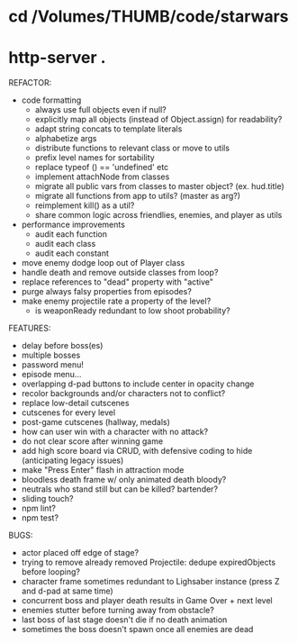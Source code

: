 # cd /Volumes/THUMB/code/starwars
# http-server .

REFACTOR:
* code formatting
  * always use full objects even if null?
  * explicitly map all objects (instead of Object.assign) for readability?
  * adapt string concats to template literals
  * alphabetize args
  * distribute functions to relevant class or move to utils
  * prefix level names for sortability
  * replace typeof () == 'undefined' etc
  * implement attachNode from classes
  * migrate all public vars from classes to master object? (ex. hud.title)
  * migrate all functions from app to utils? (master as arg?)
  * reimplement kill() as a util?
  * share common logic across friendlies, enemies, and player as utils
* performance improvements
  * audit each function
  * audit each class
  * audit each constant
* move enemy dodge loop out of Player class
* handle death and remove outside classes from loop?
* replace references to "dead" property with "active"
* purge always falsy properties from episodes?
* make enemy projectile rate a property of the level?
  * is weaponReady redundant to low shoot probability?

FEATURES:
* delay before boss(es)
* multiple bosses
* password menu!
* episode menu...
* overlapping d-pad buttons to include center in opacity change
* recolor backgrounds and/or characters not to conflict?
* replace low-detail cutscenes
* cutscenes for every level
* post-game cutscenes (hallway, medals)
* how can user win with a character with no attack?
* do not clear score after winning game
* add high score board via CRUD, with defensive coding to hide (anticipating legacy issues)
* make "Press Enter" flash in attraction mode
* bloodless death frame w/ only animated death bloody?
* neutrals who stand still but can be killed? bartender?
* sliding touch?
* npm lint?
* npm test?

BUGS:
* actor placed off edge of stage?
* trying to remove already removed Projectile: dedupe expiredObjects before looping?
* character frame sometimes redundant to Lighsaber instance (press Z and d-pad at same time)
* concurrent boss and player death results in Game Over + next level
* enemies stutter before turning away from obstacle?
* last boss of last stage doesn't die if no death animation
* sometimes the boss doesn't spawn once all enemies are dead

